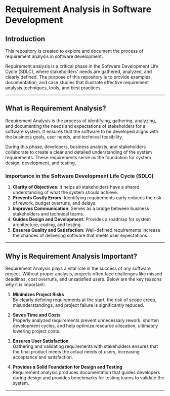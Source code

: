 # Requirement Analysis in Software Development

## Introduction
This repository is created to explore and document the process of requirement analysis in software development. 

Requirement analysis is a critical phase in the Software Development Life Cycle (SDLC), where stakeholders' needs are gathered, analyzed, and clearly defined. The purpose of this repository is to provide examples, documentation, and case studies that illustrate effective requirement analysis techniques, tools, and best practices.

---

## What is Requirement Analysis?
Requirement Analysis is the process of identifying, gathering, analyzing, and documenting the needs and expectations of stakeholders for a software system. It ensures that the software to be developed aligns with the business goals, user needs, and technical feasibility.

During this phase, developers, business analysts, and stakeholders collaborate to create a clear and detailed understanding of the system requirements. These requirements serve as the foundation for system design, development, and testing.

### Importance in the Software Development Life Cycle (SDLC)
1. **Clarity of Objectives**: It helps all stakeholders have a shared understanding of what the system should achieve.
2. **Prevents Costly Errors**: Identifying requirements early reduces the risk of rework, budget overruns, and delays.
3. **Improves Communication**: Serves as a bridge between business stakeholders and technical teams.
4. **Guides Design and Development**: Provides a roadmap for system architecture, coding, and testing.
5. **Ensures Quality and Satisfaction**: Well-defined requirements increase the chances of delivering software that meets user expectations.

---

## Why is Requirement Analysis Important?
Requirement Analysis plays a vital role in the success of any software project. Without proper analysis, projects often face challenges like missed deadlines, cost overruns, and unsatisfied users. Below are the key reasons why it is important:

1. **Minimizes Project Risks**  
   By clearly defining requirements at the start, the risk of scope creep, misunderstandings, and project failure is significantly reduced.

2. **Saves Time and Costs**  
   Properly analyzed requirements prevent unnecessary rework, shorten development cycles, and help optimize resource allocation, ultimately lowering project costs.

3. **Ensures User Satisfaction**  
   Gathering and validating requirements with stakeholders ensures that the final product meets the actual needs of users, increasing acceptance and satisfaction.

4. **Provides a Solid Foundation for Design and Testing**  
   Requirement analysis produces documentation that guides developers during design and provides benchmarks for testing teams to validate the system.

---

